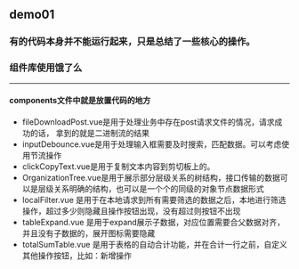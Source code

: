## demo01

### 有的代码本身并不能运行起来，只是总结了一些核心的操作。
### 组件库使用饿了么
---
#### components文件中就是放置代码的地方
- fileDownloadPost.vue是用于处理业务中存在post请求文件的情况，请求成功的话， 拿到的就是二进制流的结果
- inputDebounce.vue是用于处理输入框需要及时搜索，匹配数据。可以考虑使用节流操作
- clickCopyText.vue是用于复制文本内容到剪切板上的。
- OrganizationTree.vue是用于展示部分层级关系的树结构，接口传输的数据可以是层级关系明确的结构，也可以是一个个的同级的对象节点数据形式
- localFilter.vue 是用于在本地请求到所有需要筛选的数据之后，本地进行筛选操作，超过多少则隐藏且操作按钮出现，没有超过则按钮不出现
- tableExpand.vue 是用于expand展示子数据，对应位置需要合父数据对齐，并且没有子数据的，展开图标需要隐藏
- totalSumTable.vue 是用于表格的自动合计功能，并在合计一行之前，自定义其他操作按钮，比如：新增操作